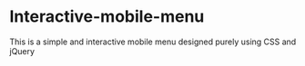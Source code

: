 # Interactive-mobile-menu
This is a simple and interactive mobile menu designed purely using CSS and jQuery
